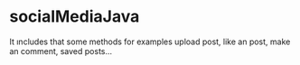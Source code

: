# socialMediaJava
It ıncludes that some methods for examples upload post, like an post, make an comment, saved posts...
